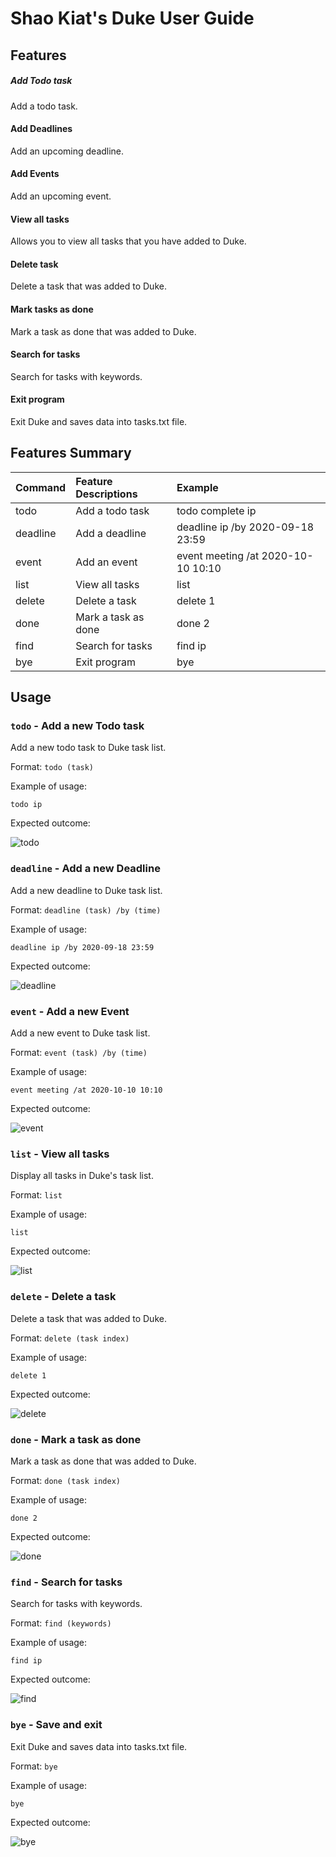 # Shao Kiat's Duke User Guide

## Features 
##### Add Todo task
Add a todo task.
#### Add Deadlines 
Add an upcoming deadline.
#### Add Events
Add an upcoming event.
#### View all tasks
Allows you to view all tasks that you have added to Duke.
#### Delete task
Delete a task that was added to Duke.
#### Mark tasks as done
Mark a task as done that was added to Duke.
#### Search for tasks
Search for tasks with keywords.
#### Exit program
Exit Duke and saves data into tasks.txt file.

## Features Summary
| Command | Feature Descriptions| Example                            |
|:--------|:--------------------|:-----------------------------------|
| todo    |  Add a todo task    | todo complete ip                   |
| deadline|  Add a deadline     | deadline ip /by 2020-09-18 23:59   |
| event   |  Add an event       | event meeting /at 2020-10-10 10:10 |
| list    |  View all tasks     | list                               |
| delete  |  Delete a task      | delete 1                           |
| done    |  Mark a task as done| done 2                             |
| find    |  Search for tasks   | find ip                            |
| bye     |  Exit program       | bye                                |

## Usage

### `todo` - Add a new Todo task

Add a new todo task to Duke task list.

Format: `todo (task)`

Example of usage: 

`todo ip`

Expected outcome:

![todo](./image/todo.png)

### `deadline` - Add a new Deadline

Add a new deadline to Duke task list.

Format: `deadline (task) /by (time)`

Example of usage: 

`deadline ip /by 2020-09-18 23:59`

Expected outcome:

![deadline](./image/deadline.png)

### `event` - Add a new Event

Add a new event to Duke task list.

Format: `event (task) /by (time)`

Example of usage: 

`event meeting /at 2020-10-10 10:10`

Expected outcome:

![event](./image/event.png)

### `list` - View all tasks

Display all tasks in Duke's task list.

Format: `list`

Example of usage: 

`list`

Expected outcome:

![list](./image/list.png)

### `delete` - Delete a task

Delete a task that was added to Duke.

Format: `delete (task index)`

Example of usage: 

`delete 1`

Expected outcome:

![delete](./image/delete.png)

### `done` - Mark a task as done

Mark a task as done that was added to Duke.

Format: `done (task index)`

Example of usage: 

`done 2`

Expected outcome:

![done](./image/done.png)

### `find` - Search for tasks

Search for tasks with keywords.

Format: `find (keywords)`

Example of usage: 

`find ip`

Expected outcome:

![find](./image/find.png)

### `bye` - Save and exit

Exit Duke and saves data into tasks.txt file.

Format: `bye`

Example of usage: 

`bye`

Expected outcome:

![bye](./image/bye.png)
